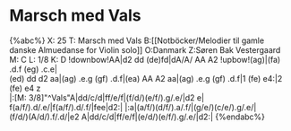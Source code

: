 # Marsch med Vals

{%abc%}
X: 25
T: Marsch med Vals
B:[[Notböcker/Melodier til gamle danske Almuedanse for Violin solo]]
O:Danmark
Z:Søren Bak Vestergaard
M: C
L: 1/8
K: D
!downbow!AA|d2 dd (de)fd|dA/A/ AA A2 !upbow!(ag)|(fa) .d.f (eg) .c.e|\
(ed) dd d2 aa|(ag) .e.g (gf) .d.f|(ea) AA A2 aa|(ag) .e.g (gf) .d.f|1 (fe) e4:|2 (fe) e4 z\
|:[M: 3/8]"^Vals"A|dd/c/d|ff/e/f|(f/d/)(e/f/).g/.e/|d2 e|\
f(a/f/).d/.e/|f(a/f/).d/.f/|fee|d2:| |:a|(a/f/)(d/f/).a/.f/|(g/e/)(c/e/).g/.e/|\
(f/d/)(A/d/).f/.d/|e2 A|dd/c/d|ff/e/f|(e/d/)(e/f/).g/.e/|d2:|
{%endabc%}
